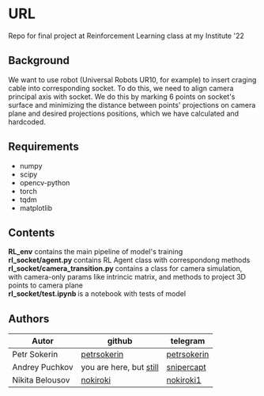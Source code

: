 # URL
Repo for final project at Reinforcement Learning class at my Institute '22

## Background 
We want to use robot (Universal Robots UR10, for example) to insert craging cable into corresponding socket.  To do this, we need to align camera principal axis with socket. We do this by marking 6 points on socket's surface and minimizing the distance between points' projections on camera plane and desired projections positions, which we have calculated and hardcoded.

## Requirements
- numpy
- scipy
- opencv-python
- torch
- tqdm
- matplotlib

## Contents
<b>RL_env</b> contains the main pipeline of model's training<br>
<b> rl_socket/agent.py </b> contains RL Agent class with correspondong methods<br>
<b> rl_socket/camera_transition.py </b> contains a class for camera simulation, with camera-only params like intrincic matrix, and methods to project 3D points to camera plane<br>
<b> rl_socket/test.ipynb </b> is a notebook with tests of model<br>

## Authors
| Autor | github | telegram | 
| --- | --- | --- |
| Petr Sokerin | [petrsokerin](https://www.github.com/petrsokerin)  | [petrsokerin](t.me/petrsokerin) | 
| Andrey Puchkov | you are here, but [still](https://www.github.com/andpuc23) | [snipercapt](t.me/snipercapt) | 
| Nikita Belousov | [nokiroki](https://www.github.com/nokiroki) | [nokiroki1](t.me/nokiroki1) | 
